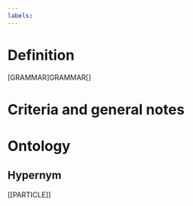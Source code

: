 ```yaml
---
labels: 
---
```


# Definition
[GRAMMAR]GRAMMAR[]
# Criteria and general notes
# Ontology

## Hypernym
[[PARTICLE]]